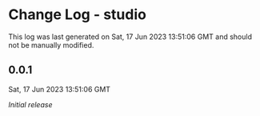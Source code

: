 # Change Log - studio

This log was last generated on Sat, 17 Jun 2023 13:51:06 GMT and should not be manually modified.

## 0.0.1
Sat, 17 Jun 2023 13:51:06 GMT

_Initial release_

